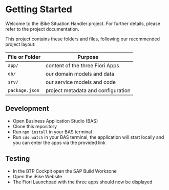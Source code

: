 # Getting Started

Welcome to the iBike Situation Handler project.
For further details, please refer to the project documentation.

This project contains these folders and files, following our recommended project layout:

File or Folder | Purpose
---------|----------
`app/` | content of the three Fiori Apps
`db/` | our domain models and data
`srv/` | our service models and code
`package.json` | project metadata and configuration

## Development

- Open Business Application Studio (BAS)
- Clone this repository
- Run `npm install` in your BAS terminal
- Run `cds watch` in your BAS terminal, the application will start locally and you can enter the apps via the provided link

## Testing

- In the BTP Cockpit open the SAP Build Workzone
- Open the iBike Website
- The Fiori Launchpad with the three apps should now be displayed
